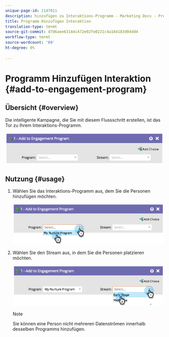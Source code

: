 ```yaml
---
unique-page-id: 1147011
description: hinzufügen zu Interaktions-Programm - Marketing Docs - Produktdokumentation
title: Programm Hinzufügen Interaktion
translation-type: tm+mt
source-git-commit: d7d6aee63144c472e02fe0221c4a164183d04dd4
workflow-type: tm+mt
source-wordcount: '69'
ht-degree: 0%

---
```



# Programm Hinzufügen Interaktion {#add-to-engagement-program}

## Übersicht {#overview}

Die intelligente Kampagne, die Sie mit diesem Flussschritt erstellen, ist das Tor zu Ihrem Interaktions-Programm.

![](assets/image2014-9-22-14-3a47-3a32.png)

## Nutzung {#usage}

1. Wählen Sie das Interaktions-Programm aus, dem Sie die Personen hinzufügen möchten.

   ![](assets/image2014-9-22-14-3a47-3a36.png)

1. Wählen Sie den Stream aus, in dem Sie die Personen platzieren möchten.

   ![](assets/image2014-9-22-14-3a47-3a39.png)

   >[!NOTE]
   >
   >Sie können eine Person nicht mehreren Datenströmen innerhalb desselben Programms hinzufügen.

